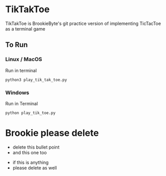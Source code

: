 # TikTakToe
TikTakToe is BrookieByte's git practice version of implementing TicTacToe as a terminal game

## To Run
### Linux / MacOS
Run in terminal
```
python3 play_tik_tak_toe.py
```
### Windows
Run in Terminal
```
python play_tik_toe.py
```

# Brookie please delete
* delete this bullet point
* and this one too
- if this is anything
- please delete as well